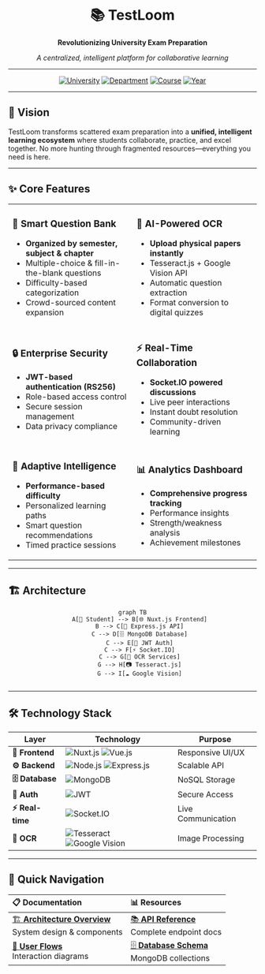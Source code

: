 # <div align="center">📚 TestLoom</div>

<div align="center">

**Revolutionizing University Exam Preparation**

*A centralized, intelligent platform for collaborative learning*

---

[![University](https://img.shields.io/badge/University-Kathmandu%20University-blue?style=for-the-badge)](https://ku.edu.np)
[![Department](https://img.shields.io/badge/Department-Computer%20Science%20%26%20Engineering-green?style=for-the-badge)](#)
[![Course](https://img.shields.io/badge/Course-COMP%20206-orange?style=for-the-badge)](#)
[![Year](https://img.shields.io/badge/Year-II%2FI%20Computer%20Engineering-purple?style=for-the-badge)](#)

</div>

---

## 🌟 Vision

TestLoom transforms scattered exam preparation into a **unified, intelligent learning ecosystem** where students collaborate, practice, and excel together. No more hunting through fragmented resources—everything you need is here.

---

## ✨ Core Features

<table>
<tr>
<td width="50%">

### 🎯 **Smart Question Bank**
- **Organized by semester, subject & chapter**
- Multiple-choice & fill-in-the-blank questions
- Difficulty-based categorization
- Crowd-sourced content expansion

</td>
<td width="50%">

### 🤖 **AI-Powered OCR**
- **Upload physical papers instantly**
- Tesseract.js + Google Vision API
- Automatic question extraction
- Format conversion to digital quizzes

</td>
</tr>
<tr>
<td width="50%">

### 🔒 **Enterprise Security**
- **JWT-based authentication (RS256)**
- Role-based access control
- Secure session management
- Data privacy compliance

</td>
<td width="50%">

### ⚡ **Real-Time Collaboration**
- **Socket.IO powered discussions**
- Live peer interactions
- Instant doubt resolution
- Community-driven learning

</td>
</tr>
<tr>
<td width="50%">

### 🧠 **Adaptive Intelligence**
- **Performance-based difficulty**
- Personalized learning paths
- Smart question recommendations
- Timed practice sessions

</td>
<td width="50%">

### 📊 **Analytics Dashboard**
- **Comprehensive progress tracking**
- Performance insights
- Strength/weakness analysis
- Achievement milestones

</td>
</tr>
</table>

---

## 🏗️ Architecture

<div align="center">

```mermaid
graph TB
    A[👤 Student] --> B[🌐 Nuxt.js Frontend]
    B --> C[🔗 Express.js API]
    C --> D[🗄️ MongoDB Database]
    C --> E[🔐 JWT Auth]
    C --> F[⚡ Socket.IO]
    C --> G[🤖 OCR Services]
    G --> H[📷 Tesseract.js]
    G --> I[☁️ Google Vision]
    
```

</div>

---

## 🛠️ Technology Stack

<div align="center">

| Layer | Technology | Purpose |
|-------|------------|---------|
| **🎨 Frontend** | ![Nuxt.js](https://img.shields.io/badge/Nuxt.js-00DC82?style=flat-square&logo=nuxt.js&logoColor=white) ![Vue.js](https://img.shields.io/badge/Vue.js-4FC08D?style=flat-square&logo=vue.js&logoColor=white) | Responsive UI/UX |
| **⚙️ Backend** | ![Node.js](https://img.shields.io/badge/Node.js-339933?style=flat-square&logo=node.js&logoColor=white) ![Express.js](https://img.shields.io/badge/Express.js-000000?style=flat-square&logo=express&logoColor=white) | Scalable API |
| **🗄️ Database** | ![MongoDB](https://img.shields.io/badge/MongoDB-47A248?style=flat-square&logo=mongodb&logoColor=white) | NoSQL Storage |
| **🔐 Auth** | ![JWT](https://img.shields.io/badge/JWT-000000?style=flat-square&logo=jsonwebtokens&logoColor=white) | Secure Access |
| **⚡ Real-time** | ![Socket.IO](https://img.shields.io/badge/Socket.IO-010101?style=flat-square&logo=socket.io&logoColor=white) | Live Communication |
| **🤖 OCR** | ![Tesseract](https://img.shields.io/badge/Tesseract-4285F4?style=flat-square) ![Google Vision](https://img.shields.io/badge/Google%20Vision-4285F4?style=flat-square&logo=google&logoColor=white) | Image Processing |

</div>

---

## 🚀 Quick Navigation

<div align="center">


| 📋 **Documentation**                                                             | 📊 **Resources**                                                       |
| :------------------------------------------------------------------------------- | :--------------------------------------------------------------------- |
| [🏗️ **Architecture Overview**](./architecture.md)<br>System design & components | [📚 **API Reference**](./api/)<br>Complete endpoint docs               |
| [👤 **User Flows**](./diagrams/user-flow.md)<br>Interaction diagrams             | [🗄️ **Database Schema**](./database-schema.md)<br>MongoDB collections |


</div>
